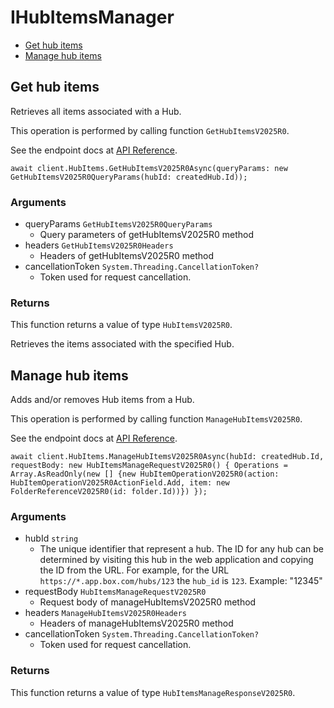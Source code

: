 # IHubItemsManager


- [Get hub items](#get-hub-items)
- [Manage hub items](#manage-hub-items)

## Get hub items

Retrieves all items associated with a Hub.

This operation is performed by calling function `GetHubItemsV2025R0`.

See the endpoint docs at
[API Reference](https://developer.box.com/reference/v2025.0/get-hub-items/).

<!-- sample get_hub_items_v2025.0 -->
```
await client.HubItems.GetHubItemsV2025R0Async(queryParams: new GetHubItemsV2025R0QueryParams(hubId: createdHub.Id));
```

### Arguments

- queryParams `GetHubItemsV2025R0QueryParams`
  - Query parameters of getHubItemsV2025R0 method
- headers `GetHubItemsV2025R0Headers`
  - Headers of getHubItemsV2025R0 method
- cancellationToken `System.Threading.CancellationToken?`
  - Token used for request cancellation.


### Returns

This function returns a value of type `HubItemsV2025R0`.

Retrieves the items associated with the specified Hub.


## Manage hub items

Adds and/or removes Hub items from a Hub.

This operation is performed by calling function `ManageHubItemsV2025R0`.

See the endpoint docs at
[API Reference](https://developer.box.com/reference/v2025.0/post-hubs-id-manage-items/).

<!-- sample post_hubs_id_manage_items_v2025.0 -->
```
await client.HubItems.ManageHubItemsV2025R0Async(hubId: createdHub.Id, requestBody: new HubItemsManageRequestV2025R0() { Operations = Array.AsReadOnly(new [] {new HubItemOperationV2025R0(action: HubItemOperationV2025R0ActionField.Add, item: new FolderReferenceV2025R0(id: folder.Id))}) });
```

### Arguments

- hubId `string`
  - The unique identifier that represent a hub.  The ID for any hub can be determined by visiting this hub in the web application and copying the ID from the URL. For example, for the URL `https://*.app.box.com/hubs/123` the `hub_id` is `123`. Example: "12345"
- requestBody `HubItemsManageRequestV2025R0`
  - Request body of manageHubItemsV2025R0 method
- headers `ManageHubItemsV2025R0Headers`
  - Headers of manageHubItemsV2025R0 method
- cancellationToken `System.Threading.CancellationToken?`
  - Token used for request cancellation.


### Returns

This function returns a value of type `HubItemsManageResponseV2025R0`.




